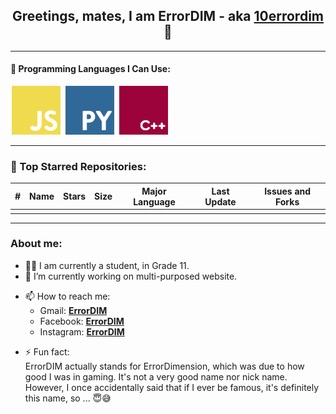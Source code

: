 <div align = "center">


## Greetings, mates, I am ErrorDIM - aka [10errordim](https://github.com/10errordim) 👋

</div>
<hr>
<h4>🧬 Programming Languages I Can Use:</h4>
<span>
	<img style="margin: 0 2px" width="78" src="assets/icons/js.png" title="JavaScript">
	<img style="margin: 0 2px" width="78" src="assets/icons/py.png" title="Python">
	<img style="margin: 0 2px" width="78" src="assets/icons/cpp.png" title="C++">
</span>
<hr>

<h3>🥇 Top Starred Repositories:</h3>

|#  |Name|Stars|Size|Major Language|Last Update|Issues and Forks|
|:-:|:--:|:---:|:--:|:------------:|:---------:|:--------------:|
|   |    |     |    |              |           |                |

<hr>

<h3> About me:</h3>

- 👨‍🎓 I am currently a student, in Grade 11.
- 🔭 I’m currently working on multi-purposed website.
* 📫 How to reach me:
  - Gmail: **[ErrorDIM]()**
  - Facebook:  **[ErrorDIM](facebook.com/errordim)**
  - Instagram:  **[ErrorDIM]()**
- ⚡ Fun fact: 
  <br> ErrorDIM actually stands for ErrorDimension, which was due to how good I was in gaming. It's not a very good name nor nick name. <br> However, I once accidentally said that if I ever be famous, it's definitely this name, so ... 😇😅

